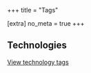 +++
title = "Tags"

[extra]
no_meta = true
+++

## Technologies

[View technology tags](/technologies/)
